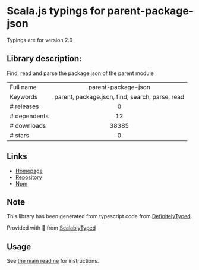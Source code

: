 
# Scala.js typings for parent-package-json

Typings are for version 2.0

## Library description:
Find, read and parse the package.json of the parent module

|                    |                 |
| ------------------ | :-------------: |
| Full name          | parent-package-json |
| Keywords           | parent, package.json, find, search, parse, read |
| # releases         | 0 |
| # dependents       | 12 |
| # downloads        | 38385 |
| # stars            | 0 |

## Links
- [Homepage](https://github.com/maxrimue/parent-package-json#readme)
- [Repository](https://github.com/maxrimue/parent-package-json)
- [Npm](https://www.npmjs.com/package/parent-package-json)
    


## Note
This library has been generated from typescript code from [DefinitelyTyped](https://definitelytyped.org).

Provided with :purple_heart: from [ScalablyTyped](https://github.com/oyvindberg/ScalablyTyped)

## Usage
See [the main readme](../../readme.md) for instructions.


